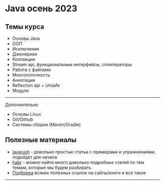 # Java осень 2023
## Темы курса
* Основы Java
* ООП
* Исключения
* Дженерики
* Коллекции
* Stream api, функциональные интерфейсы, сплитераторы
* Работа с файлами
* Многопоточность
* Аннотации
* Reflection api + Unsafe
* Модули
*********
Дополнительно
* Основы Linux
* Git/Github
* Системы сборки (Maven/Gradle)

## Полезные материалы
* [javarush](https://javarush.com) - довольно простые статьи с примерами и упражнениями, подойдет для начала
* [habr](https://habr.com/ru/articles/) - можно найти много довольно подробных статей по тем темам, которые мы будем разбирать
* [Подборка](https://blog.tutortop.ru/java-podborka-poleznyh-resursov-dlya-nachinayushhih/?cid=1694643835604301776) всяких полезных ссылок на сайты/книги и все такое
*********
